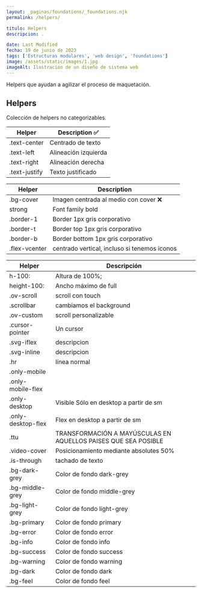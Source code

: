 ```yaml
---
layout: _paginas/foundations/_foundations.njk
permalink: /helpers/

titulo: Helpers
descripcion: .

date: Last Modified
fecha: 19 de junio de 2023
tags: ['Estructuras modulares', 'web design', 'foundations']
image: /assets/static/images/1.jpg
imageAlt: Ilustración de un diseño de sistema web
---
```


Helpers que ayudan a agilizar el proceso de maquetación.

## Helpers

Colección de helpers no categorizables.

| Helper        | Description ✅       |
| ------------- | -------------------- |
| .text-center  | Centrado de texto    |
| .text-left    | Alineación izquierda |
| .text-right   | Alineación derecha   |
| .text-justify | Texto justificado    |

| Helper        | Description                                  |
| ------------- | -------------------------------------------- |
| .bg-cover     | Imagen centrada al medio con cover ❌        |
| strong        | Font family bold                             |
| .border-1     | Border 1px gris corporativo                  |
| .border-t     | Border top 1px gris corporativo              |
| .border-b     | Border bottom 1px gris corporativo           |
| .flex-vcenter | centrado vertical, incluso si tenemos iconos |

| Helper             | Descripción                                                    |
| ------------------ | -------------------------------------------------------------- |
| h-100:             | Altura de 100%;                                                |
| height-100:        | Ancho máximo de full                                           |
| .ov-scroll         | scroll con touch                                               |
| .scrollbar         | cambiamos el background                                        |
| .ov-custom         | scroll personalizable                                          |
| .cursor-pointer    | Un cursor                                                      |
| .svg-iflex         | descripcion                                                    |
| .svg-inline        | descripcion                                                    |
| .hr                | línea normal                                                   |
| .only-mobile       |                                                                |
| .only-mobile-flex  |                                                                |
| .only-desktop      | Visible Sólo en desktop a partir de sm                         |
| .only-desktop-flex | Flex en desktop a partir de sm                                 |
| .ttu               | TRANSFORMACIÓN A MAYÚSCULAS EN AQUELLOS PAISES QUE SEA POSIBLE |
| .video-cover       | Posicionamiento mediante absolutes 50%                         |
| .is-through        | tachado de texto                                               |
| .bg-dark-grey      | Color de fondo dark-grey                                       |
| .bg-middle-grey    | Color de fondo middle-grey                                     |
| .bg-light-grey     | Color de fondo light-grey                                      |
| .bg-primary        | Color de fondo primary                                         |
| .bg-error          | Color de fondo error                                           |
| .bg-info           | Color de fondo info                                            |
| .bg-success        | Color de fondo success                                         |
| .bg-warning        | Color de fondo warning                                         |
| .bg-dark           | Color de fondo dark                                            |
| .bg-feel           | Color de fondo feel                                            |
